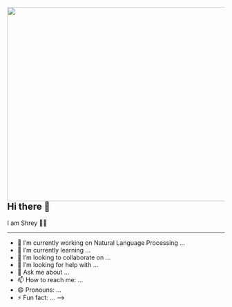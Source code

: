 <img align="right" width="600" height="450" src="https://mk0analyticsindf35n9.kinstacdn.com/wp-content/uploads/2018/12/developer-dribbble.gif">

## Hi there 👋

I am Shrey 👨‍💻

---

- 🔭 I’m currently working on Natural Language Processing ...
- 🌱 I’m currently learning ...
- 👯 I’m looking to collaborate on ...
- 🤔 I’m looking for help with ...
- 💬 Ask me about ...
- 📫 How to reach me: ...
- 😄 Pronouns: ...
- ⚡ Fun fact: ...
-->

